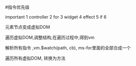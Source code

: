 #指令优先级

important  1
controller 2
for        3
widget     4
effect     5
if         6

元素节点变成虚拟DOM

遍历虚拟DOM,调整结构,在遍历过程中,得到vm

解析所有指令 ,vm.$watch(path, cb), ms-for里面的全部合成一个

遍历所有虚拟DOM, 转换为方法


